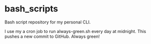 # bash_scripts
Bash script repository for my personal CLI.

I use my a cron job to run always-green.sh every day at midnight. This pushes a new commit to GitHub. Always green!
